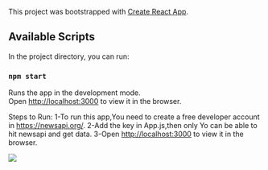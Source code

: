 This project was bootstrapped with [Create React App](https://github.com/facebook/create-react-app).

## Available Scripts

In the project directory, you can run:

### `npm start`

Runs the app in the development mode.<br>
Open [http://localhost:3000](http://localhost:3000) to view it in the browser.

Steps to Run:
1-To run this app,You need to create a free developer account in https://newsapi.org/.
2-Add the key in App.js,then only Yo can be able to hit newsapi and get data.
3-Open [http://localhost:3000](http://localhost:3000) to view it in the browser.


![](tajanews/src/Tajanews.png?raw=true)
